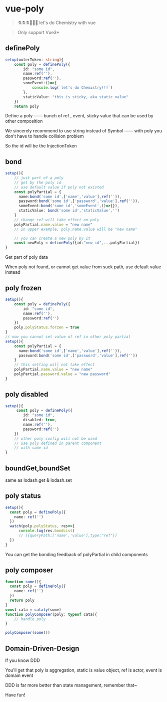 # vue-poly

> ⚗️⚗️⚗️🧪🧪🧪 let's do Chemistry with vue

> Only support Vue3+

## definePoly

```Typescript
setup(outerToken: string){
    const poly = definePoly({
        id: "some id",
        name:ref(''),
        password:ref(''),
        someEvent:()=>{
            console.log(`let's do Chemistry!!!`)
        },
        staticValue: "this is sticky, aka static value"
    })
    return poly
```

Define a poly —— bunch of ref , event, sticky value that can be used by other composition

We sincerely recommend to use string instead of Symbol —— with poly you don't have to handle collision problem

So the id will be the InjectionToken

## bond

```Typescript
setup(){
    // just part of a poly
    // get by the poly id
    // use default value if poly not existed
    const polyPartial = {
      name:bond('some id',['name','value'],ref('')),
      password:bond('some id',['password','value'],ref('')),
      someEvent:bond('some id','someEvent',()=>{}),
      staticValue: bond('some id','staticValue','')
    }
    // change ref will take effect on poly
    polyPartial.name.value = "new name"
    // in upper example, poly.name.value will be "new name"

    // you can create a new poly by it
    const newPoly = definePoly({id:"new id",...polyPartial})
}
```

Get part of poly data

When poly not found, or cannot get value from suck path, use default value instead

## poly frozen

```Typescript
setup(){
    const poly = definePoly({
        id: "some id",
        name:ref(''),
        password:ref('')
    })
    poly.polyStatus.forzen = true
}
// now you cannot set value of ref in other poly partial
setup(){
    const polyPartial = {
      name:bond('some id',['name','value'],ref('')),
      password:bond('some id',['password','value'],ref(''))
    }
    // this setting will not take effect
    polyPartial.name.value = "new name"
    polyPartial.password.value = "new password"
}
```

## poly disabled

```Typescript
setup(){
     const poly = definePoly({
        id: "some id",
        disabled: true,
        name:ref(''),
        password:ref('')
    })
    // other poly config will not be used
    // use poly defined in parent component
    // with same id
}
```

## boundGet,boundSet

same as lodash.get & lodash.set

## poly status

```Typescript
setup(){
  const poly = definePoly({
    name: ref('')
  })
  watch(poly.polyStatus, res=>{
      console.log(res.bondList)
      // [{queryPath:['name','value'],type:"ref"}]
  })
}
```

You can get the bonding feedback of polyPartial in child components

## poly composer

```Typescript
function some(){
  const poly = definePoly({
    name: ref('')
  })
  return poly
}
const cata = cataly(some)
function polyComposer(poly: typeof cata){
    // handle poly
}

polyComposer(some())
```

## Domain-Driven-Design

If you know DDD

You'll get that poly is aggregation, static is value object, ref is actor, event is domain event

DDD is far more better than state management, remember that~

Have fun!
